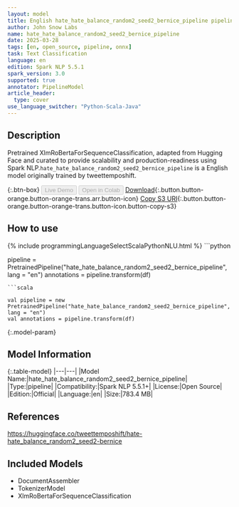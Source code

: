 ```yaml
---
layout: model
title: English hate_hate_balance_random2_seed2_bernice_pipeline pipeline XlmRoBertaForSequenceClassification from tweettemposhift
author: John Snow Labs
name: hate_hate_balance_random2_seed2_bernice_pipeline
date: 2025-03-28
tags: [en, open_source, pipeline, onnx]
task: Text Classification
language: en
edition: Spark NLP 5.5.1
spark_version: 3.0
supported: true
annotator: PipelineModel
article_header:
  type: cover
use_language_switcher: "Python-Scala-Java"
---
```


## Description

Pretrained XlmRoBertaForSequenceClassification, adapted from Hugging Face and curated to provide scalability and production-readiness using Spark NLP.`hate_hate_balance_random2_seed2_bernice_pipeline` is a English model originally trained by tweettemposhift.

{:.btn-box}
<button class="button button-orange" disabled>Live Demo</button>
<button class="button button-orange" disabled>Open in Colab</button>
[Download](https://s3.amazonaws.com/auxdata.johnsnowlabs.com/public/models/hate_hate_balance_random2_seed2_bernice_pipeline_en_5.5.1_3.0_1743174081611.zip){:.button.button-orange.button-orange-trans.arr.button-icon}
[Copy S3 URI](s3://auxdata.johnsnowlabs.com/public/models/hate_hate_balance_random2_seed2_bernice_pipeline_en_5.5.1_3.0_1743174081611.zip){:.button.button-orange.button-orange-trans.button-icon.button-copy-s3}

## How to use



<div class="tabs-box" markdown="1">
{% include programmingLanguageSelectScalaPythonNLU.html %}
```python

pipeline = PretrainedPipeline("hate_hate_balance_random2_seed2_bernice_pipeline", lang = "en")
annotations =  pipeline.transform(df)   

```
```scala

val pipeline = new PretrainedPipeline("hate_hate_balance_random2_seed2_bernice_pipeline", lang = "en")
val annotations = pipeline.transform(df)

```
</div>

{:.model-param}
## Model Information

{:.table-model}
|---|---|
|Model Name:|hate_hate_balance_random2_seed2_bernice_pipeline|
|Type:|pipeline|
|Compatibility:|Spark NLP 5.5.1+|
|License:|Open Source|
|Edition:|Official|
|Language:|en|
|Size:|783.4 MB|

## References

https://huggingface.co/tweettemposhift/hate-hate_balance_random2_seed2-bernice

## Included Models

- DocumentAssembler
- TokenizerModel
- XlmRoBertaForSequenceClassification